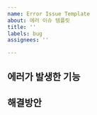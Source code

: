 ```yaml
---
name: Error Issue Template
about: 에러 이슈 템플릿
title: ''
labels: bug
assignees: ''

---
```


## 에러가 발생한 기능

## 해결방안
